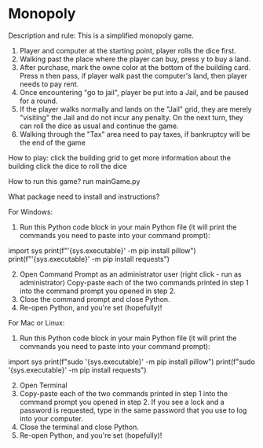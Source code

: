 # Monopoly


Description and rule:
This is a simplified monopoly game.
1. Player and computer at the starting point, player rolls the dice first.
2. Walking past the place where the player can buy, press y to buy a land.
3. After purchase, mark the owne color at the bottom of the building card.
Press n then pass, if player walk past the computer's land, then player needs to pay rent.
4. Once encountering "go to jail", player be put into a Jail, and be paused for a round.
5. If the player walks normally and lands on the "Jail" grid, they are merely "visiting" the Jail and do not incur any penalty. On the next turn, they can roll the dice as usual and continue the game.
6. Walking through the "Tax" area need to pay taxes, if bankruptcy will be the end of the game


How to play:
click the building grid to get more information about the building
click the dice to roll the dice

How to run this game?
run mainGame.py

What package need to install and instructions?

For Windows:
1. Run this Python code block in your main Python file (it will print the commands you need to paste into your command prompt):

import sys
print(f"'{sys.executable}' -m pip install pillow")
print(f"'{sys.executable}' -m pip install requests")

2. Open Command Prompt as an administrator user (right click - run as administrator)
Copy-paste each of the two commands printed in step 1 into the command prompt you opened in step 2.
3. Close the command prompt and close Python.
4. Re-open Python, and you're set (hopefully)!

For Mac or Linux:
1. Run this Python code block in your main Python file (it will print the commands you need to paste into your command prompt):

import sys
print(f"sudo '{sys.executable}' -m pip install pillow")
print(f"sudo '{sys.executable}' -m pip install requests")

2. Open Terminal
3. Copy-paste each of the two commands printed in step 1 into the command prompt you opened in step 2. If you see a lock and a password is requested, type in the same password that you use to log into your computer.
4. Close the terminal and close Python.
5. Re-open Python, and you're set (hopefully)!